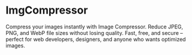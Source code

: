 # ImgCompressor
Compress your images instantly with Image Compressor. Reduce JPEG, PNG, and WebP file sizes without losing quality. Fast, free, and secure – perfect for web developers, designers, and anyone who wants optimized images.
